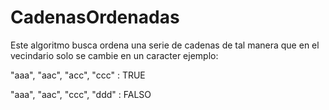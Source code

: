 # CadenasOrdenadas

Este algoritmo busca ordena una serie de cadenas de tal manera que en el vecindario solo se cambie en un caracter ejemplo:

"aaa", "aac", "acc", "ccc" :  TRUE

"aaa", "aac", "ccc", "ddd" :  FALSO
